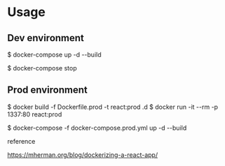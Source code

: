 # Usage

## Dev environment

$ docker-compose up -d --build

$ docker-compose stop

## Prod environment

$ docker build -f Dockerfile.prod -t react:prod .d
$ docker run -it --rm -p 1337:80 react:prod

$ docker-compose -f docker-compose.prod.yml up -d --build


reference

https://mherman.org/blog/dockerizing-a-react-app/
